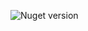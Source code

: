 ![Nuget version](https://img.shields.io/nuget/v/MyJetWallet.Domain.ServiceBus?label=MyJetWallet.Domain.ServiceBus&style=social)
